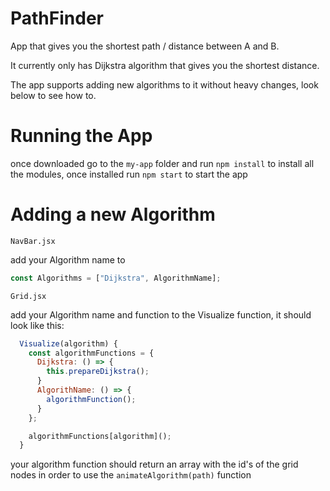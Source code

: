 # PathFinder

App that gives you the shortest path / distance between A and B.

It currently only has Dijkstra algorithm that gives you the shortest distance.

The app supports adding new algorithms to it without heavy changes, look below to see how to.

# Running the App

once downloaded go to the ```my-app``` folder and run ```npm install``` to install all the modules, once installed run ```npm start``` to start the app

# Adding a new Algorithm

```NavBar.jsx```

add your Algorithm name to 
```javascript 
const Algorithms = ["Dijkstra", AlgorithmName];
```

```Grid.jsx```

add your Algorithm name and function to the Visualize function, it should look like this:

```javascript
  Visualize(algorithm) {
    const algorithmFunctions = {
      Dijkstra: () => {
        this.prepareDijkstra();
      }
      AlgorithName: () => {
        algorithmFunction();
      }
    };

    algorithmFunctions[algorithm]();
  }
```
your algorithm function should return an array with the id's of the grid nodes in order to use the ```animateAlgorithm(path)``` function

